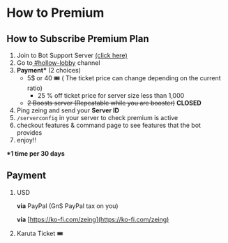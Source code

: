 # How to Premium

## How to Subscribe Premium Plan

1. Join to Bot Support Server [(click here)](https://discord.gg/ActtuYWMfZ)
2. Go to[ ](https://discord.com/channels/853705138078220318/1234813922146521108)[#hollow-lobby](https://discord.com/channels/853705138078220318/1234813922146521108) channel
3. **Payment\*** (2 choices)
   * 5$ or 40 :tickets: ( The ticket price can change depending on the current ratio)&#x20;
     * 25 % off  ticket price for server size less than 1,000
   * ~~2 Boosts server (Repeatable while you are booster)~~ **CLOSED**
4. Ping zeing and send your **Server ID**
5. `/serverconfig` in your server to check premium is active
6. checkout features & command page to see features that the bot provides
7.  enjoy!!



**\*1 time per 30 days**



## **Payment**

1.  USD

    **via** PayPal (GnS PayPal tax on you)

    **via** [https://ko-fi.com/zeing](https://ko-fi.com/zeing)
2. Karuta Ticket :tickets:&#x20;

